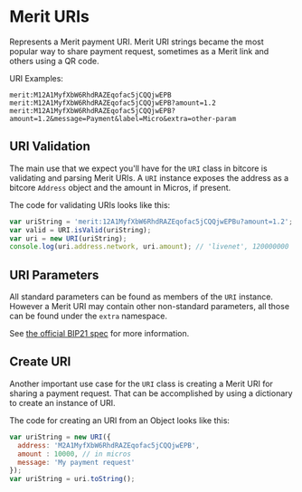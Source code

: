 # Merit URIs
Represents a Merit payment URI. Merit URI strings became the most popular way to share payment request, sometimes as a Merit link and others using a QR code.

URI Examples:

```
merit:M12A1MyfXbW6RhdRAZEqofac5jCQQjwEPB
merit:M12A1MyfXbW6RhdRAZEqofac5jCQQjwEPB?amount=1.2
merit:M12A1MyfXbW6RhdRAZEqofac5jCQQjwEPB?amount=1.2&message=Payment&label=Micro&extra=other-param
```

## URI Validation
The main use that we expect you'll have for the `URI` class in bitcore is validating and parsing Merit URIs. A `URI` instance exposes the address as a bitcore `Address` object and the amount in Micros, if present.

The code for validating URIs looks like this:

```javascript
var uriString = 'merit:12A1MyfXbW6RhdRAZEqofac5jCQQjwEPBu?amount=1.2';
var valid = URI.isValid(uriString);
var uri = new URI(uriString);
console.log(uri.address.network, uri.amount); // 'livenet', 120000000
```

## URI Parameters
All standard parameters can be found as members of the `URI` instance. However a Merit URI may contain other non-standard parameters, all those can be found under the `extra` namespace.

See [the official BIP21 spec](https://github.com/bitcoin/bips/blob/master/bip-0021.mediawiki) for more information.

## Create URI
Another important use case for the `URI` class is creating a Merit URI for sharing a payment request. That can be accomplished by using a dictionary to create an instance of URI.

The code for creating an URI from an Object looks like this:

```javascript
var uriString = new URI({
  address: 'M2A1MyfXbW6RhdRAZEqofac5jCQQjwEPB',
  amount : 10000, // in micros
  message: 'My payment request'
});
var uriString = uri.toString();
```
